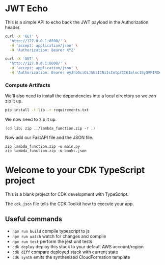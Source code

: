 # JWT Echo

This is a simple API to echo back the JWT payload in the Authorization header.

```bash
curl -X 'GET' \
  'http://127.0.0.1:8000/' \
  -H 'accept: application/json' \
  -H 'Authorization: Bearer XYZ'
```

```bash
curl -X 'GET' \
  'http://127.0.0.1:8000/' \
  -H 'accept: application/json' \
  -H 'Authorization: Bearer eyJhbGciOiJSUzI1NiIsImtpZCI6Imluc18yQVFIRXdpbjNIbjU4T1RzS3daUGlsWkFTTkciLCJ0eXAiOiJKV1QifQ.eyJhenAiOiJodHRwOi8vbG9jYWxob3N0OjMwMDAiLCJleHAiOjE2NTUxMjI0NzgsImlhdCI6MTY1NTEyMjQxOCwiaXNzIjoiaHR0cHM6Ly9jbGVyay5hY3RpdmUuc2hyaW1wLTg1LmxjbC5kZXYiLCJuYmYiOjE2NTUxMjI0MDgsInNpZCI6InNlc3NfMkFXTFl2TUROOGwySlA4VDBPZkxyVFRadGNoIiwic3ViIjoidXNlcl8yQVFJdk5WaUsyejhxUTJObGptcXZia2pUbDcifQ.c74KQiNJjm8Le32o-i9w3n3svPfMjY0zvMBs2HDugwCInIjXdWK6d-1ihtk0cb550Pyl0RE24XLPCtKyDEcx9XMggXaOQiAZj2jPcrw1Ul-igCTadiGcq8qXW8JHTp6hH_Bi_y2hlsyHzRf1PEpYVGGld3CqzLTjhkrrWD6f-X-aQY_sGO1ElB0I9rBnB4Atoi2qCTN9cE79qyodUXnEQBRhM3K6_mqJxbmnPiOKouSwbo__dlXlZ6dz1dWqZjQfaW36viEj4rMTCKsUG3pQnxpZ4WfxE37TwQ1YL6Mmw5WgkGd2GcQc5da_3Cd4DjLXqgm4bwaQqDHstdn4uH0ZUw'
```
### Compute Artifacts

We'll also need to install the dependencies into a local directory so we can zip it up.

```bash
pip install -t lib -r requirements.txt
```

We now need to zip it up.

```
(cd lib; zip ../lambda_function.zip -r .)
```

Now add our FastAPI file and the JSON file.

```
zip lambda_function.zip -u main.py
zip lambda_function.zip -u books.json
```


# Welcome to your CDK TypeScript project

This is a blank project for CDK development with TypeScript.

The `cdk.json` file tells the CDK Toolkit how to execute your app.

## Useful commands

* `npm run build`   compile typescript to js
* `npm run watch`   watch for changes and compile
* `npm run test`    perform the jest unit tests
* `cdk deploy`      deploy this stack to your default AWS account/region
* `cdk diff`        compare deployed stack with current state
* `cdk synth`       emits the synthesized CloudFormation template
